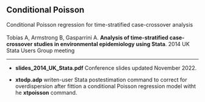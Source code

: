 ## Conditional Poisson
Conditional Poisson regression for time-stratified case-crossover analysis
<br>
<br>
Tobías A, Armstrong B, Gasparrini A. **Analysis of time-stratified case-crossover studies in environmental epidemiology using Stata**. 
2014 UK Stata Users Group meeting 

---

* **slides_2014_UK_Stata.pdf** Conference slides updated November 2022. 

* **xtodp.adp** writen-user Stata postestimation command to correct for overdispersion after fittion a conditional Poisson regression model witht he **xtpoisson** command.

